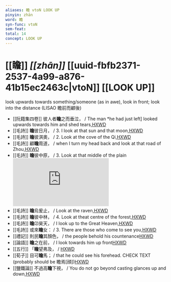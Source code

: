 ```yaml
---
aliases: 瞻 vtoN LOOK UP
pinyin: zhān
word: 瞻
syn-func: vtoN
sem-feat: 
total: 14
concept: LOOK UP 
---
```

# [[瞻]] *[[zhān]]*  [[uuid-fbfb2371-2537-4a99-a876-41b15ec2463c|vtoN]] [[LOOK UP]]
look upwards towards something/someone (as in awe), look in front; look into the distance (LISAO 瞻前而顧後)
 - [[阮籍集四卷]] 彼人者**瞻**之而垂泣， / The man *he had just left] looked upwards towards him and shed tears,[HXWD](https://hxwd.org/textview.html?location=CH2b1558_CHANT_004-22a.97)
 - [[毛詩]] **瞻**彼日月， / 3. I look at that sun and that moon,[HXWD](https://hxwd.org/textview.html?location=KR1c0001_tls_003-56a.2)
 - [[毛詩]] **瞻**彼淇奧， / 2. Look at the cove of the Qi,[HXWD](https://hxwd.org/textview.html?location=KR1c0001_tls_005-4a.2)
 - [[毛詩]] 顧**瞻**周道， / when I turn my head back and look at that road of Zhou,[HXWD](https://hxwd.org/textview.html?location=KR1c0001_tls_013-21a.4)
 - [[毛詩]] **瞻**彼中原， / 3. Look at that middle of the plain![HXWD](https://hxwd.org/textview.html?location=KR1c0001_tls_017-76a.2)
 - [[毛詩]] **瞻**烏爰止， / Look at the raven,[HXWD](https://hxwd.org/textview.html?location=KR1c0001_tls_019-17a.8)
 - [[毛詩]] **瞻**彼中林， / 4. Look at theat centre of the forest,[HXWD](https://hxwd.org/textview.html?location=KR1c0001_tls_019-18a.2)
 - [[毛詩]] **瞻**卬昊天， / I look up to the Great Heaven,[HXWD](https://hxwd.org/textview.html?location=KR1c0001_tls_025-54a.10)
 - [[毛詩]] 或來**瞻**女： / 3. There are those who come to see you,[HXWD](https://hxwd.org/textview.html?location=KR1c0001_tls_028-23a.6)
 - [[禮記]] 則民**瞻**其顏色， / the people behold his countenance[HXWD](https://hxwd.org/textview.html?location=KR1d0052_tls_019-26a.151)
 - [[論語]] **瞻**之在前， / I look towards him up front[HXWD](https://hxwd.org/textview.html?location=KR1h0004_tls_009-12a.5)
 - [[五行]] 「**瞻**望弗及， / [HXWD](https://hxwd.org/textview.html?location=KR2p0021_tls_009-1a.4)
 - [[荀子]] 目可**瞻**馬；
                     / that he could see his forehead. CHECK TEXT (probably should be 瞻焉[顔])[HXWD](https://hxwd.org/textview.html?location=KR3a0002_tls_005-2a.39)
 - [[鹽鐵論]] 不過高**瞻**下視， / You do not go beyond casting glances up and down,[HXWD](https://hxwd.org/textview.html?location=KR3a0006_tls_004-27a.5)